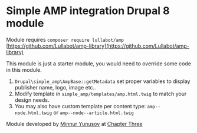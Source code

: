 # Simple AMP integration Drupal 8 module

Module requires `composer require lullabot/amp` [https://github.com/Lullabot/amp-library](https://github.com/Lullabot/amp-library)

This module is just a starter module, you would need to override some code in this module.

1. `Drupal\simple_amp\AmpBase::getMetadata` set proper variables to display publisher name, logo, image etc..
2. Modify template in `simple_amp/templates/amp.html.twig` to match your design needs.
3. You may also have custom template per content type: `amp--node.html.twig` or `amp--node--article.html.twig`

Module developed by [Minnur Yunusov](https://www.minnur.com) at [Chapter Three](https://www.chapterthree.com)
